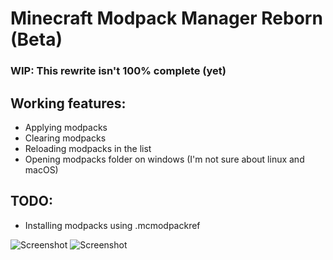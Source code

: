 # Minecraft Modpack Manager Reborn (Beta)
### WIP: This rewrite isn't 100% complete (yet)

## Working features:
* Applying modpacks
* Clearing modpacks
* Reloading modpacks in the list
* Opening modpacks folder on windows (I'm not sure about linux and macOS)

## TODO:
* Installing modpacks using .mcmodpackref

![Screenshot](https://github.com/mrquantumoff/mcmodpackmanager_reborn/raw/master/Screenshots/Screenshot%202023-02-03%20112742.png)
![Screenshot](https://github.com/mrquantumoff/mcmodpackmanager_reborn/raw/master/Screenshots/Screenshot%202023-02-03%20112802.png)